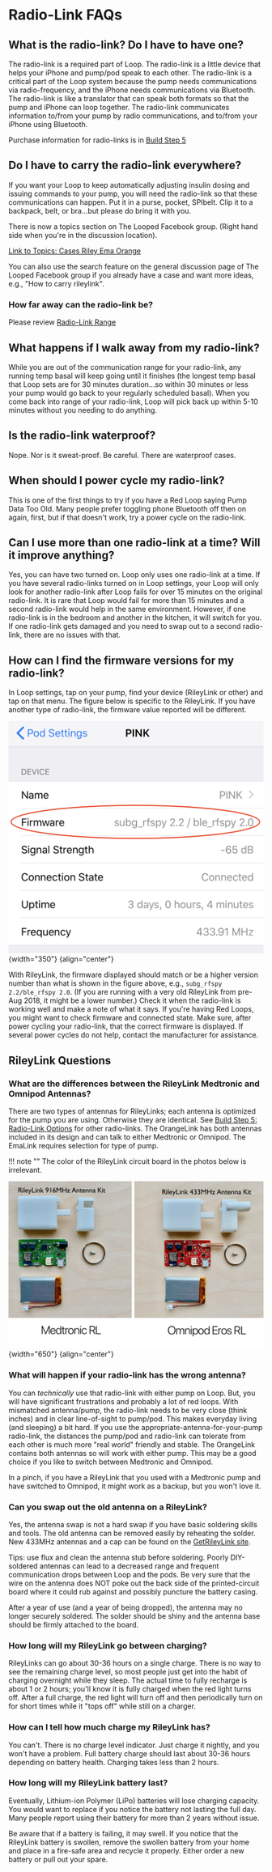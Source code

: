 # Radio-Link FAQs

## What is the radio-link? Do I have to have one?

The radio-link is a required part of Loop. The radio-link is a little device that helps your iPhone and pump/pod speak to each other. The radio-link is a critical part of the Loop system because the pump needs communications via radio-frequency, and the iPhone needs communications via Bluetooth. The radio-link is like a translator that can speak both formats so that the pump and iPhone can loop together. The radio-link communicates information to/from your pump by radio communications, and to/from your iPhone using Bluetooth.

Purchase information for radio-links is in [Build Step 5](../build/step5.md#radio-link-options)

## Do I have to carry the radio-link everywhere?

If you want your Loop to keep automatically adjusting insulin dosing and issuing commands to your pump, you will need the radio-link so that these communications can happen. Put it in a purse, pocket, SPIbelt. Clip it to a backpack, belt, or bra...but please do bring it with you.

There is now a topics section on The Looped Facebook group. (Right hand side when you're in the discussion location).

[Link to Topics: Cases Riley Ema Orange](https://www.facebook.com/groups/1782449781971680/post_tags/?post_tag_id=2516136941936290)

You can also use the search feature on the general discussion page of The Looped Facebook group if you already have a case and want more ideas, e.g., "How to carry rileylink".

### How far away can the radio-link be?

Please review [Radio-Link Range](../build/step5.md#radio-link-range)

## What happens if I walk away from my radio-link?

While you are out of the communication range for your radio-link, any running temp basal will keep going until it finishes (the longest temp basal that Loop sets are for 30 minutes duration...so within 30 minutes or less your pump would go back to your regularly scheduled basal). When you come back into range of your radio-link, Loop will pick back up within 5-10 minutes without you needing to do anything.


## Is the radio-link waterproof?

Nope. Nor is it sweat-proof. Be careful. There are waterproof cases.

## When should I power cycle my radio-link?

This is one of the first things to try if you have a Red Loop saying Pump Data Too Old. Many people prefer  toggling phone Bluetooth off then on again, first, but if that doesn't work, try a power cycle on the radio-link.

## Can I use more than one radio-link at a time? Will it improve anything?

Yes, you can have two turned on. Loop only uses one radio-link at a time. If you have several radio-links turned on in Loop settings, your Loop will only look for another radio-link after Loop fails for over 15 minutes on the original radio-link. It is rare that Loop would fail for more than 15 minutes and a second radio-link would help in the same environment. However, if one radio-link is in the bedroom and another in the kitchen, it will switch for you. If one radio-link gets damaged and you need to swap out to a second radio-link, there are no issues with that.

## How can I find the firmware versions for my radio-link?

In Loop settings, tap on your pump, find your device (RileyLink or other) and tap on that menu. The figure below is specific to the RileyLink. If you have another type of radio-link, the firmware value reported will be different.

![Expected firmware display under device menu for post-Aug 2018 RileyLink](img/rl-firmware.jpg){width="350"}
{align="center"}

With RileyLink, the firmware displayed should match or be a higher version number than what is shown in the figure above, e.g., `subg_rfspy 2.2/ble_rfspy 2.0`. (If you are running with a very old RileyLink from pre-Aug 2018, it might be a lower number.) Check it when the radio-link is working well and make a note of what it says. If you're having Red Loops, you might want to check firmware and connected state. Make sure, after power cycling your radio-link, that the correct firmware is displayed. If several power cycles do not help, contact the manufacturer for assistance.


## RileyLink Questions

### What are the differences between the RileyLink Medtronic and Omnipod Antennas?

There are two types of antennas for RileyLinks; each antenna is optimized for the pump you are using. Otherwise they are identical. See [Build Step 5: Radio-Link Options](../build/step5.md#radio-link-options) for other radio-links.  The OrangeLink has both antennas included in its design and can talk to either Medtronic or Omnipod.  The EmaLink requires selection for type of pump.

!!! note ""
    The color of the RileyLink circuit board in the photos below is irrelevant.

![components for RileyLink: case, board, battery; Medtronic on left, Omnipod on right](img/two-rl.png){width="650"}
{align="center"}

### What will happen if your radio-link has the wrong antenna?

You can *technically* use that radio-link with either pump on Loop. But, you will have significant frustrations and probably a lot of red loops. With mismatched antenna/pump, the radio-link needs to be very close (think inches) and in clear line-of-sight to pump/pod. This makes everyday living (and sleeping) a bit hard. If you use the appropriate-antenna-for-your-pump radio-link, the distances the pump/pod and radio-link can tolerate from each other is much more "real world" friendly and stable. The OrangeLink contains both antennas so will work with either pump. This may be a good choice if you like to switch between Medtronic and Omnipod.

In a pinch, if you have a RileyLink that you used with a Medtronic pump and have switched to Omnipod, it might work as a backup, but you won't love it.

### Can you swap out the old antenna on a RileyLink?

Yes, the antenna swap is not a hard swap if you have basic soldering skills and tools. The old antenna can be removed easily by reheating the solder. New 433MHz antennas and a cap can be found on the [GetRileyLink site](https://getrileylink.org/product/433diyupgrade/).

Tips: use flux and clean the antenna stub before soldering. Poorly DIY-soldered antennas can lead to a decreased range and frequent communication drops between Loop and the pods. Be very sure that the wire on the antenna does NOT poke out the back side of the printed-circuit board where it could rub against and possibly puncture the battery casing.

After a year of use (and a year of being dropped), the antenna may no longer securely soldered. The solder should be shiny and the antenna base should be firmly attached to the board.

### How long will my RileyLink go between charging?

RileyLinks can go about 30-36 hours on a single charge. There is no way to see the remaining charge level, so most people just get into the habit of charging overnight while they sleep. The actual time to fully recharge is about 1 or 2 hours; you'll know it is fully charged when the red light turns off. After a full charge, the red light will turn off and then periodically turn on for short times while it "tops off" while still on a charger.

### How can I tell how much charge my RileyLink has?

You can't. There is no charge level indicator. Just charge it nightly, and you won't have a problem. Full battery charge should last about 30-36 hours depending on battery health. Charging takes less than 2 hours.

### How long will my RileyLink battery last?

Eventually, Lithium-ion Polymer (LiPo) batteries will lose charging capacity. You would want to replace if you notice the battery not lasting the full day. Many people report using their battery for more than 2 years without issue.

Be aware that if a battery is failing, it may swell. If you notice that the RileyLink battery is swollen, remove the swollen battery from your home and place in a fire-safe area and recycle it properly.  Either order a new battery or pull out your spare.
